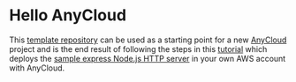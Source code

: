 # Hello AnyCloud

This [template repository](https://docs.github.com/en/github/creating-cloning-and-archiving-repositories/creating-a-repository-from-a-template) can be used as a starting point for a new [AnyCloud](https://github.com/alantech.anycloud) project and is the end result of following the steps in this [tutorial](https://docs.anycloudapp.com/tutorial) which deploys the [sample express Node.js HTTP server](https://expressjs.com/en/starter/hello-world.html) in your own AWS account with AnyCloud.
